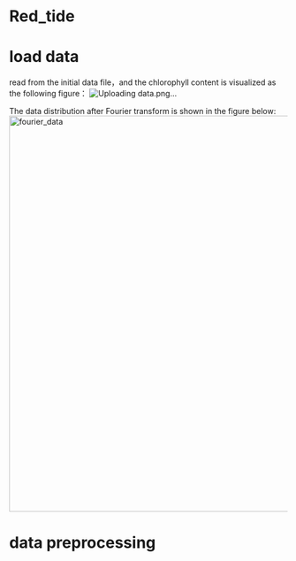 # Red_tide

# load data

read from the initial data file，and the chlorophyll content is visualized as the following figure：
    ![Uploading data.png…]()


The data distribution after Fourier transform is shown in the figure below:
<img width="716" alt="fourier_data" src="https://user-images.githubusercontent.com/45162720/162446408-96449a7a-59ca-468f-b798-ce78871399ee.png">


# data preprocessing

